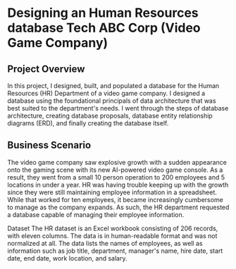 # Designing an Human Resources database  Tech ABC Corp (Video Game Company)

## Project Overview
In this project, I designed, built, and populated a database for the Human Resources (HR) Department of a video game company. I designed a database using the foundational principals of data architecture that was best suited to the department's needs. I went through the steps of database architecture, creating database proposals, database entity relationship diagrams (ERD), and finally creating the database itself.

## Business Scenario
The video game company saw explosive growth with a sudden appearance onto the gaming scene with its new AI-powered video game console. As a result, they went from a small 10 person operation to 200 employees and 5 locations in under a year. HR was having trouble keeping up with the growth since they were still maintaining employee information in a spreadsheet. While that worked for ten employees, it became increasingly cumbersome to manage as the company expands. As such, the HR department requested a database capable of managing their employee information.

Dataset
The HR dataset is an Excel workbook consisting of 206 records, with eleven columns. The data is in human-readable format and was not normalized at all. The data lists the names of employees, as well as information such as job title, department, manager's name, hire date, start date, end date, work location, and salary.

